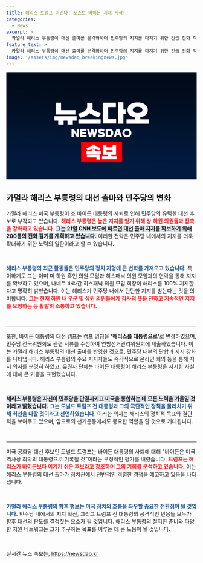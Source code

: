 ```yaml
---
title: 해리스 트럼프 이긴다! 포스트 바이든 시대 시작!
categories:
  - News
excerpt: >
  카멀라 해리스 부통령이 대선 출마를 본격화하며 민주당의 지지를 다지기 위한 긴급 전화 작전을 펼치고 있습니다. 바이든의 사퇴로 기회를 맞은 해리스는 이미 주요 의원들과의 접촉을 통해 지지 기반을 구축하고 있습니다. 미국 정치의 새로운 전환점이 될까요?
feature_text: >
  카멀라 해리스 부통령이 대선 출마를 본격화하며 민주당의 지지를 다지기 위한 긴급 전화 작전을 펼치고 있습니다. 바이든의 사퇴로 기회를 맞은 해리스는 이미 주요 의원들과의 접촉을 통해 지지 기반을 구축하고 있습니다. 미국 정치의 새로운 전환점이 될까요?
image: '/assets/img/newsdao_breakingnews.jpg'
---
```


<p><img src="/assets/img/newsdao_breakingnews.jpg" alt="firstkoreanews 속보" /></p>

<h2 data-ke-size="size26">카멀라 해리스 부통령의 대선 출마와 민주당의 변화</h2>

<p data-ke-size="size16">카멀라 해리스 미국 부통령이 조 바이든 대통령의 사퇴로 인해 민주당의 유력한 대선 후보로 부각되고 있습니다. <b><span style="color: #ee2323;">해리스 부통령은 높은 지지를 얻기 위해 상·하원 의원들과 접촉을 강화하고 있습니다.</span></b> <b><span style="background-color: #21538527;">그는 21일 CNN 보도에 따르면 대선 출마 지지를 확보하기 위해 200통의 전화 걸기를 계획하고 있습니다.</span></b> 이러한 전략은 민주당 내에서의 지지를 더욱 확대하기 위한 노력의 일환이라고 할 수 있습니다.</p>

<p data-ke-size="size16">&nbsp;</p>

<p><b><span style="color: #1a5490;">해리스 부통령의 최근 활동들은 민주당의 정치 지형에 큰 변화를 가져오고 있습니다.</span></b> 특이하게도 그는 이미 미 하원 흑인 의원 모임과 히스패닉 의원 모임과의 연락을 통해 지지를 확보하고 있으며, 나네트 바라간 히스패닉 의원 모임 회장이 해리스를 100% 지지한다고 명확히 밝혔습니다. 이는 해리스가 민주당 내에서 단단한 지지를 받는다는 것을 의미합니다. <b><span style="color: #ee2323;">그는 현재 하원 내 우군 및 상원 의원들에게 감사의 뜻을 전하고 지속적인 지지를 요청하는 등 활발히 소통하고 있습니다.</span></b></p>

<p data-ke-size="size16">&nbsp;</p>

<hr />

<p data-ke-size="size16">또한, 바이든 대통령의 대선 캠프는 캠프 명칭을 <b>'해리스를 대통령으로'</b>로 변경하였으며, 민주당 전국위원회도 관련 서류를 수정하여 연방선거관리위원회에 제출하였습니다. 이는 카멀라 해리스 부통령의 대선 출마를 반영한 것으로, 민주당 내부의 단합과 지지 강화를 나타냅니다. 해리스 부통령의 주요 지지자들도 즉각적으로 온라인 회의 등을 통해 지지 의사를 분명히 하였고, 유권자 단체는 바이든 대통령이 해리스 부통령을 지지한 사실에 대해 큰 기쁨을 표현했습니다.</p>

<p data-ke-size="size16">&nbsp;</p>

<p><b><span style="background-color: #21538527;">해리스 부통령은 자신이 민주당을 단결시키고 미국을 통합하는 데 모든 노력을 기울일 것이라고 밝혔습니다.</span></b> <b><span style="color: #1a5490;">그는 도널드 트럼프 전 대통령과 그의 극단적인 정책을 물리치기 위해 최선을 다할 것이라고 선언하였습니다.</span></b> 이러한 의지는 해리스의 정치적 목표와 결단력을 보여주고 있으며, 앞으로의 선거운동에서도 중요한 역할을 할 것으로 기대됩니다. </p>

<p data-ke-size="size16">&nbsp;</p>

<hr />

<p data-ke-size="size16">미국 공화당 대선 후보인 도널드 트럼프는 바이든 대통령의 사퇴에 대해 "바이든은 미국 역사상 최악의 대통령으로 기록될 것"이라는 부정적인 평가를 내렸습니다. <b><span style="color: #ee2323;">트럼프는 해리스가 바이든보다 이기기 쉬운 후보라고 강조하며 그의 기회를 분석하고 있습니다.</span></b> 이는 해리스 부통령의 대선 출마가 정치권에서 전반적인 격렬한 경쟁을 예고하고 있음을 나타냅니다.</p>

<p data-ke-size="size16">&nbsp;</p>

<p><b><span style="color: #1a5490;">카멀라 해리스 부통령의 향후 행보는 미국 정치의 흐름을 좌우할 중요한 전환점이 될 것입니다.</span></b> 민주당 내에서의 지지 확산, 그리고 트럼프 전 대통령의 공격적인 반응들 모두가 향후 대선의 판도를 결정짓는 요소가 될 것입니다. 해리스 부통령의 철저한 준비와 다양한 지원 네트워크는 그가 추구하는 목표를 이루는 데 큰 도움이 될 것입니다.</p></p>

<p data-ke-size="size16">&nbsp;</p>
실시간 뉴스 속보는, <a href="https://newsdao.kr" rel="dofollow">https://newsdao.kr</a>


